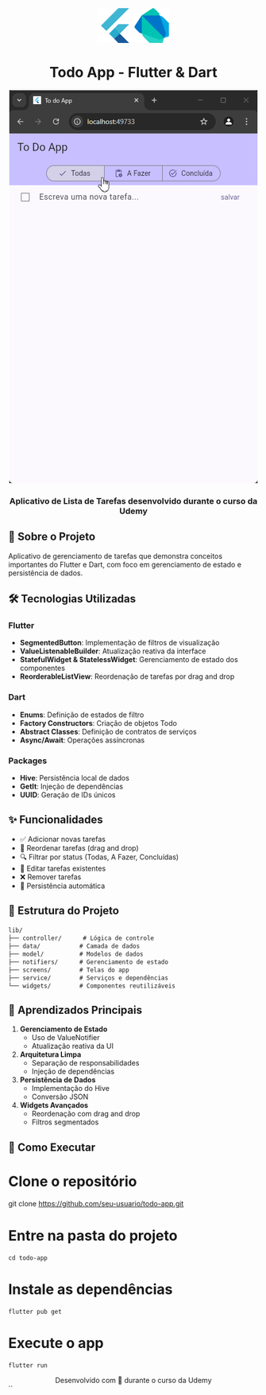 
<div align="center">
  <img src="https://raw.githubusercontent.com/devicons/devicon/master/icons/flutter/flutter-original.svg" width="70" />
  <img src="https://raw.githubusercontent.com/devicons/devicon/master/icons/dart/dart-original.svg" width="70" />
  
  # Todo App - Flutter & Dart

  ![🎥Demonstração do Tradutor de Artigos](pj2/assets/demonstracao.gif)
  
  ### Aplicativo de Lista de Tarefas desenvolvido durante o curso da Udemy
</div>

## 📱 Sobre o Projeto

Aplicativo de gerenciamento de tarefas que demonstra conceitos importantes do Flutter e Dart, com foco em gerenciamento de estado e persistência de dados.

## 🛠️ Tecnologias Utilizadas

### Flutter
- **SegmentedButton**: Implementação de filtros de visualização
- **ValueListenableBuilder**: Atualização reativa da interface
- **StatefulWidget & StatelessWidget**: Gerenciamento de estado dos componentes
- **ReorderableListView**: Reordenação de tarefas por drag and drop

### Dart
- **Enums**: Definição de estados de filtro
- **Factory Constructors**: Criação de objetos Todo
- **Abstract Classes**: Definição de contratos de serviços
- **Async/Await**: Operações assíncronas

### Packages
- **Hive**: Persistência local de dados
- **GetIt**: Injeção de dependências
- **UUID**: Geração de IDs únicos

## ✨ Funcionalidades

- ✅ Adicionar novas tarefas
- 🔄 Reordenar tarefas (drag and drop)
- 🔍 Filtrar por status (Todas, A Fazer, Concluídas)
- 📝 Editar tarefas existentes
- ❌ Remover tarefas
- 💾 Persistência automática

## 📁 Estrutura do Projeto

```
lib/
├── controller/      # Lógica de controle
├── data/           # Camada de dados
├── model/          # Modelos de dados
├── notifiers/      # Gerenciamento de estado
├── screens/        # Telas do app
├── service/        # Serviços e dependências
└── widgets/        # Componentes reutilizáveis
```
## **🎯 Aprendizados Principais**

1. **Gerenciamento de Estado**
    - Uso de ValueNotifier
    - Atualização reativa da UI
2. **Arquitetura Limpa**
    - Separação de responsabilidades
    - Injeção de dependências
3. **Persistência de Dados**
    - Implementação do Hive
    - Conversão JSON
4. **Widgets Avançados**
    - Reordenação com drag and drop
    - Filtros segmentados

## **🚀 Como Executar**

# Clone o repositório

git clone https://github.com/seu-usuario/todo-app.git

# Entre na pasta do projeto

```
cd todo-app
```

# Instale as dependências

```
flutter pub get
```

# Execute o app

```
flutter run
```
<div align="center"> Desenvolvido com 💙 durante o curso da Udemy </div> ``
